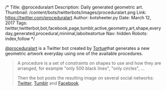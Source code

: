 /*
Title: @proceduralart
Description: Daily generated geometric art.
Thumbnail: /content/bots/twitterbots/images/proceduralart.png
Link: https://twitter.com/proceduralart
Author: botsheeter.py
Date: March 12, 2017
Tags: twitter,twitterbot,bot,facebook,page,tumblr,active,geometry,art,shape,everyday,generated,procedural,minimal,laboiteatortue
Nav: hidden
Robots: index,follow
*/

[@proceduralart](https://twitter.com/proceduralart) is a Twitter bot created by [Tortue](https://twitter.com/https://www.facebook.com/laboiteatortue)that generates a new geometric artwork everyday using one of the available procedures.

> A procedure is a set of constraints on shapes to use and how they are arranged, for example "only 500 black lines", "only circles", ...
>
> Then the bot posts the resulting image on several social networks:  [Twitter](https://twitter.com/proceduralart),  [Tumblr](https://procgenart.tumblr.com) and [Facebook](https://www.facebook.com/procgenart).
